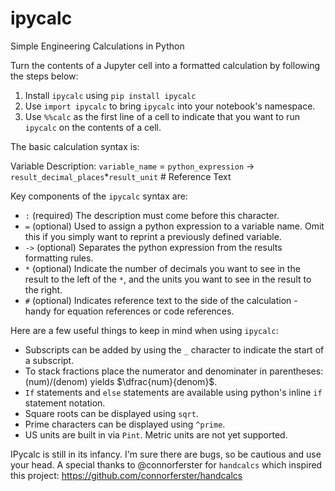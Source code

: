 # ipycalc
Simple Engineering Calculations in Python

Turn the contents of a Jupyter cell into a formatted calculation by following the steps below:

1. Install `ipycalc` using `pip install ipycalc`
2. Use `import ipycalc` to bring `ipycalc` into your notebook's namespace.
3. Use `%%calc` as the first line of a cell to indicate that you want to run `ipycalc` on the contents of a cell.

The basic calculation syntax is:

Variable Description: `variable_name` = `python_expression` -> `result_decimal_places`*`result_unit` # Reference Text

Key components of the `ipycalc` syntax are:

* `:` (required) The description must come before this character.
* `=` (optional) Used to assign a python expression to a variable name. Omit this if you simply want to reprint a previously defined variable.
* `->` (optional) Separates the python expression from the results formatting rules.
* `*` (optional) Indicate the number of decimals you want to see in the result to the left of the `*`, and the units you want to see in the result to the right.
* `#` (optional) Indicates reference text to the side of the calculation - handy for equation references or code references.

Here are a few useful things to keep in mind when using `ipycalc`:

* Subscripts can be added by using the `_` character to indicate the start of a subscript.
* To stack fractions place the numerator and denominater in parentheses: (num)/(denom) yields $\dfrac{num}{denom}$.
* `If` statements and `else` statements are available using python's inline `if` statement notation.
* Square roots can be displayed using `sqrt`.
* Prime characters can be displayed using `^prime`.
* US units are built in via `Pint`. Metric units are not yet supported.

IPycalc is still in its infancy. I'm sure there are bugs, so be cautious and use your head. A special thanks to @connorferster for `handcalcs` which inspired this project: https://github.com/connorferster/handcalcs
